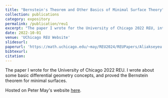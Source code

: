 ```yaml
---
title: "Bernstein's Theorem and Other Basics of Minimal Surface Theory"
collection: publications
category: expository
permalink: /publication/reu1
excerpt: "The paper I wrote for the University of Chicago 2022 REU, introducing the basic Bernstein's theorem for minimal surfaces."
date: 2022-10-01
venue: 'UChicago REU Website'
slidesurl: 
paperurl: 'https://math.uchicago.edu/~may/REU2024/REUPapers/Aliakseyeu.pdf'
bibtexurl: 
citation: 
---
```

The paper I wrote for the University of Chicago 2022 REU. I wrote about some basic differential geometry concepts, and proved the Bernstein theorem for minimal surfaces. 

Hosted on Peter May's website [here](https://math.uchicago.edu/~may/REU2022/REUPapers/Aliakseyeu.pdf). 